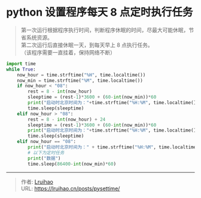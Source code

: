 # python 设置程序每天 8 点定时执行任务


> 第一次运行根据程序执行时间，判断程序休眠的时间，尽最大可能休眠，节省系统资源。  
> 第二次运行后直接休眠一天，到每天早上 8 点执行任务。  
> （该程序需要一直挂着，保持网络不断）

<!--more-->

```python
import time
while True:
    now_hour = time.strftime("%H", time.localtime())
    now_min = time.strftime("%M", time.localtime())
    if now_hour < "08":
        rest = 8 - int(now_hour)
        sleeptime = (rest-1)*3600 + (60-int(now_min))*60
        print("启动时北京时间为："+time.strftime("%H:%M", time.localtime()),"\t 软件将在",rest-1,"小时",int((sleeptime-(rest-1)*3600)/60),"分钟后发送数据")
        time.sleep(sleeptime)
    elif now_hour > "08":
        rest = 8 - int(now_hour) + 24
        sleeptime = (rest-1)*3600 + (60-int(now_min))*60
        print("启动时北京时间为："+time.strftime("%H:%M", time.localtime()),"\t 软件将在",rest-1,"小时",int((sleeptime-(rest-1)*3600)/60),"分钟后发送数据")
        time.sleep(sleeptime)
    elif now_hour == "08":
        print("启动时北京时间为：" + time.strftime("%H:%M", time.localtime()), "\t 软件将在每天 8 点发送数据！")
        # 以下为定时任务
        print("数据")
        time.sleep(86400-int(now_min)*60)
```


---

> 作者: [Lruihao](https://github.com/Lruihao)  
> URL: https://lruihao.cn/posts/pysettime/  

